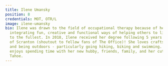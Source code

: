 ```yaml
---
title: Ilene Umansky
position: 8
credentials: MOT, OTR/L
image: ilene-umansky
bio: Ilene was drawn to the field of occupational therapy because of her passion for
  integrating fun, creative and functional ways of helping others to live their lives
  to the fullest. In 2018, Ilene received her degree following 5 years at The University
  of Scranton (shoutout to fellow fans of The Office)! She loves crafts, cooking,
  and being outdoors - particularly going hiking, biking and swimming. Ilene also
  enjoys spending time with her new hubby, friends, family, and her cute little Goldendoodle
  Tahoe.
---
```


